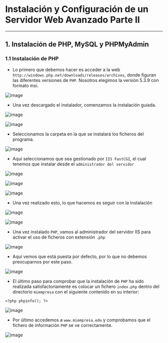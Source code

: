 # Instalación y Configuración de un Servidor Web Avanzado Parte II
---
## 1. Instalación de PHP, MySQL y PHPMyAdmin

### 1.1 Instalación de PHP

* Lo primero que debemos hacer es acceder a la web `http://windows.php.net/downloads/releases/archives`, donde figuran las diferentes versiones de `PHP`. Nosotros elegimos la versión 5.3.9 con formato msi.

![image](images/part1/Selección_031.png)

* Una vez descargado el instalador, comenzamos la instalación guiada.

![image](images/part1/Selección_032.png)

![image](images/part1/Selección_033.png)

* Seleccionamos la carpeta en la que se instalará los ficheros del programa.

![image](images/part1/Selección_034.png)

* Aquí seleccionamos que sea gestionado por `IIS FastCGI`, el cual tenemos que instalar desde el `administrador del servidor`

![image](images/part1/Selección_035.png)

![image](images/part1/Selección_036.png)

![image](images/part1/Selección_037.png)

* Una vez realizado esto, lo que hacemos es seguir con la instalación

![image](images/part1/Selección_039.png)

![image](images/part1/Selección_040.png)

* Una vez instalado `PHP`, vamos al administrador del servidor IIS para activar el uso de ficheros con extensión `.php`

![image](images/part1/Selección_041.png)

* Aquí vemos que está puesta por defecto, por lo que no debemos preocuparnos por este paso.

![image](images/part1/Selección_042.png)

* El último paso para comprobar que la instalación de `PHP` ha sido realizada satisfactoriamente es colocar un fichero `index.php` dentro del directorio `miempresa` con el siguiente contenido en su interior:

```console
<?php phpinfo(); ?>
```

![image](images/part1/Selección_043.png)

* Por último accedemos a `www.miempresa.edu` y comprobamos que el fichero de información `PHP` se ve correctamente.

![image](images/part1/Selección_044.png)
